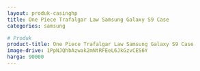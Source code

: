 ```yaml
---
layout: produk-casinghp
title: One Piece Trafalgar Law Samsung Galaxy S9 Case
categories: samsung

# Produk
product-title: One Piece Trafalgar Law Samsung Galaxy S9 Case
image-drive: 1PpNJQhbAzwak2mNtRFEeL6JkGzvCES6Y
harga: 90000
---
```

